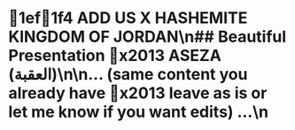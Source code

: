# 1ef1f4 ADD US X HASHEMITE KINGDOM OF JORDAN\n## Beautiful Presentation x2013 ASEZA (العقبة)\n\n... (same content you already have x2013 leave as is or let me know if you want edits) ...\n